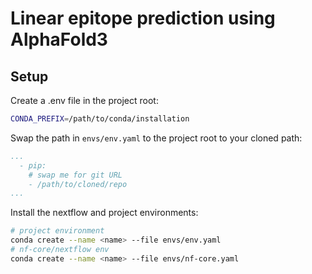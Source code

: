 
# Linear epitope prediction using AlphaFold3

## Setup

Create a .env file in the project root:

```bash
CONDA_PREFIX=/path/to/conda/installation
```

Swap the path in `envs/env.yaml` to the project root to your cloned path:

```yaml
...
  - pip:
    # swap me for git URL
    - /path/to/cloned/repo
...
```

Install the nextflow and project environments:

```bash
# project environment
conda create --name <name> --file envs/env.yaml
# nf-core/nextflow env 
conda create --name <name> --file envs/nf-core.yaml
```
